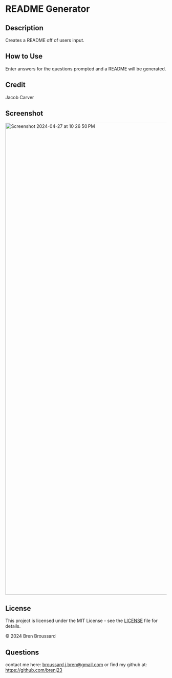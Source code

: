 # README Generator
    
## Description
Creates a README off of users input.
    
## How to Use
Enter answers for the questions prompted and a README will be generated.

## Credit
Jacob Carver

## Screenshot
<img width="1470" alt="Screenshot 2024-04-27 at 10 26 50 PM" src="https://github.com/brenj23/README-Generator/assets/154111598/cdc861a1-20fe-4e17-a2fd-1a1f83e2e4c8">



    
## License

This project is licensed under the MIT License - see the [LICENSE](LICENSE) file for details.

© 2024 Bren Broussard


## Questions
contact me here: broussard.j.bren@gmail.com
or find my github at: https://github.com/brenj23

    
    
